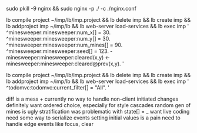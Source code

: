 sudo pkill -9 nginx && sudo nginx -p ./ -c ./nginx.conf

lb compile project ~/imp/lb/imp.project && lb delete imp && lb create imp && lb addproject imp ~/imp/lb && lb web-server load-services && lb exec imp '
  ^minesweeper:minesweeper:num_x[] = 30.
  ^minesweeper:minesweeper:num_y[] = 30.
  ^minesweeper:minesweeper:num_mines[] = 90.
  ^minesweeper:minesweeper:seed[] = 123.
  -minesweeper:minesweeper:cleared(x,y) <-
    minesweeper:minesweeper:cleared@prev(x,y).
'

lb compile project ~/imp/lb/imp.project && lb delete imp && lb create imp && lb addproject imp ~/imp/lb && lb web-server load-services && lb exec imp '
  ^todomvc:todomvc:current_filter[] = "All".
'

diff is a mess + currently no way to handle non-client initiated changes
definitely want ordered choice, especially for style cascades
random gen of mines is ugly
stratification was problematic with state[] = _
want live coding
need some way to serialize events
setting initial values is a pain
need to handle edge events like focus, clear
